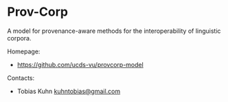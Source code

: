Prov-Corp
=========

A model for provenance-aware methods for the interoperability of linguistic corpora.

Homepage:

- https://github.com/ucds-vu/provcorp-model

Contacts: 

- Tobias Kuhn <kuhntobias@gmail.com>
